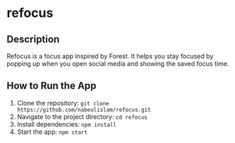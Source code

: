 # refocus

## Description
Refocus is a focus app inspired by Forest. It helps you stay focused by popping up when you open social media and showing the saved focus time.

## How to Run the App
1. Clone the repository: `git clone https://github.com/nabeulislam/refocus.git`
2. Navigate to the project directory: `cd refocus`
3. Install dependencies: `npm install`
4. Start the app: `npm start`
